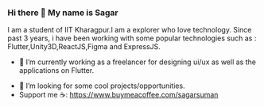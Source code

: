 ### Hi there 👋 My name is Sagar

I am a student of IIT Kharagpur.I am a explorer who love technology. Since past 3 years, i have been working with some popular technologies such as : Flutter,Unity3D,ReactJS,Figma and ExpressJS.

- 🔭 I’m currently working as a freelancer for designing ui/ux as well as the applications on Flutter.
<!-- - 🌱 I’m currently learning ... -->
<!-- - 👯 I’m looking to collaborate on  -->
- 🤔 I’m looking for some cool projects/opportunities.
- Support me ☕: https://www.buymeacoffee.com/sagarsuman       




<!-- - 💬 Ask me about ...
- 📫 How to reach me: ...
- 😄 Pronouns: ...
- ⚡ Fun fact: I am a coming  -->
